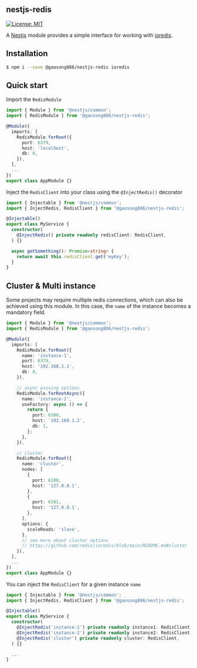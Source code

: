 
## nestjs-redis

[![License: MIT](https://img.shields.io/badge/License-MIT-green.svg)](https://opensource.org/licenses/MIT)

A [Nestjs](https://github.com/nestjs/nest) module provides a simple interface for working with [ioredis](https://github.com/redis/ioredis).

## Installation

```bash
$ npm i --save @gaosong886/nestjs-redis ioredis 
```

## Quick start

Import the `RedisModule`

```ts
import { Module } from '@nestjs/common';
import { RedisModule } from '@gaosong886/nestjs-redis';

@Module({
  imports: [
    RedisModule.forRoot({
      port: 6379,
      host: 'localhost',
      db: 0,
    }),
  ],
  ...
})
export class AppModule {}
```

Inject the `RedisClient` into your class using the `@InjectRedis()` decorator

```ts
import { Injectable } from '@nestjs/common';
import { InjectRedis, RedisClient } from '@gaosong886/nestjs-redis';

@Injectable()
export class MyService {
  constructor(
    @InjectRedis() private readonly redisClient: RedisClient,
  ) {}

  async getSomething(): Promise<string> {
    return await this.redisClient.get('myKey');
  }
}
```

## Cluster & Multi instance

Some projects may require multiple redis connections, which can also be achieved using this module. In this case, the `name` of the instance becomes a mandatory field.

```ts
import { Module } from '@nestjs/common';
import { RedisModule } from '@gaosong886/nestjs-redis';

@Module({
  imports: [
    RedisModule.forRoot({
      name: 'instance-1',
      port: 6379,
      host: '192.168.1.1',
      db: 0,
    }),

    // async passing options 
    RedisModule.forRootAsync({
      name: 'instance-2',
      useFactory: async () => {
        return {
          port: 6380,
          host: '192.168.1.2',
          db: 1,
        };
      },
    }),

    // cluster
    RedisModule.forRoot({
      name: 'cluster',
      nodes: [
        {
          port: 6380,
          host: '127.0.0.1',
        },
        {
          port: 6381,
          host: '127.0.0.1',
        },
      ],
      options: {
        scaleReads: 'slave',
      },
      // see more about cluster options
      // https://github.com/redis/ioredis/blob/main/README.md#cluster
    }),
  ],
  ...
})
export class AppModule {}
```
You can inject the `RedisClient` for a given instance `name`

```ts
import { Injectable } from '@nestjs/common';
import { InjectRedis, RedisClient } from '@gaosong886/nestjs-redis';

@Injectable()
export class MyService {
  constructor(
    @InjectRedis('instance-1') private readonly instance1: RedisClient,
    @InjectRedis('instance-2') private readonly instance2: RedisClient,
    @InjectRedis('cluster') private readonly cluster: RedisClient,
  ) {}

  ...
}
```
